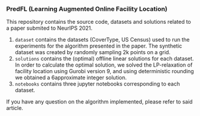 ### PredFL (Learning Augmented Online Facility Location)

This repository contains the source code, datasets and solutions related to a paper submited to NeurIPS 2021. 

1. `dataset` contains the datasets (CoverType, US Census) used to run the experiments for the algorithm presented in the paper. The synthetic dataset was created by randomly sampling 2k points on a grid.
2. `solutions` contains the (optimal) offline linear solutions for each dataset. In order to calculate the optimal solution, we solved the LP-relaxation of facility location using Gurobi version 9, and using deterministic rounding we obtained a 6approximate integer solution.
3. `notebooks` contains three jupyter notebooks corresponding to each dataset. 

If you have any question on the algorithm implemented, please refer to said article.
